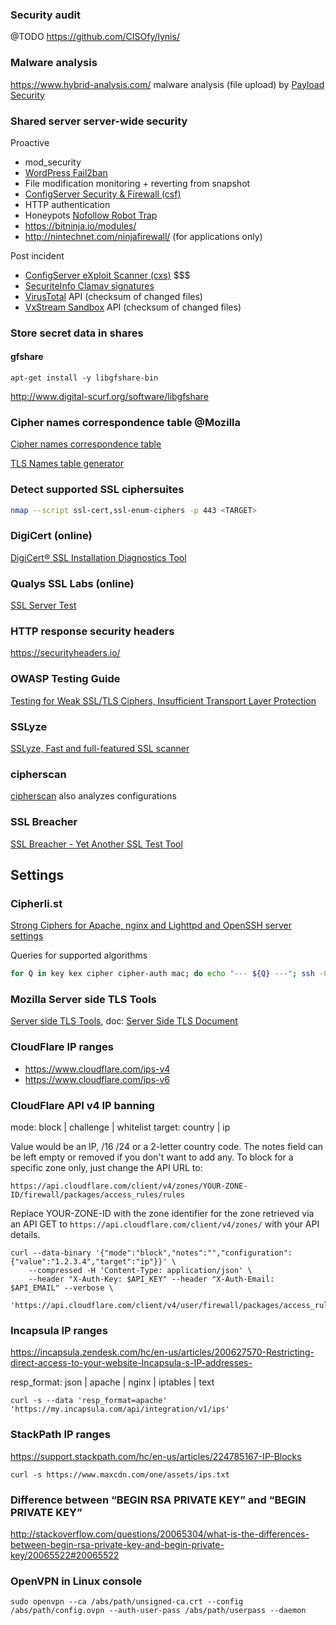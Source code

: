 ### Security audit

@TODO https://github.com/CISOfy/lynis/

### Malware analysis

https://www.hybrid-analysis.com/ malware analysis (file upload) by [Payload Security](https://www.payload-security.com/)

### Shared server server-wide security

Proactive

- mod_security
- [WordPress Fail2ban](https://github.com/szepeviktor/wordpress-fail2ban)
- File modification monitoring + reverting from snapshot
- [ConfigServer Security & Firewall (csf)](https://configserver.com/cp/csf.html)
- HTTP authentication
- Honeypots [Nofollow Robot Trap](https://github.com/szepeviktor/wordpress-plugin-construction/tree/master/mu-nofollow-robot-trap)
- https://bitninja.io/modules/
- http://nintechnet.com/ninjafirewall/ (for applications only)

Post incident

- [ConfigServer eXploit Scanner (cxs)](https://configserver.com/cp/cxs.html) $$$
- [SecuriteInfo Clamav signatures](https://www.securiteinfo.com/services/anti-spam-anti-virus/improve-detection-rate-of-zero-day-malwares-for-clamav.shtml)
- [VirusTotal](https://www.virustotal.com/) API (checksum of changed files)
- [VxStream Sandbox](https://www.hybrid-analysis.com/) API (checksum of changed files)

### Store secret data in shares

#### gfshare

`apt-get install -y libgfshare-bin`

http://www.digital-scurf.org/software/libgfshare

### Cipher names correspondence table @Mozilla

[Cipher names correspondence table](https://wiki.mozilla.org/Security/Server_Side_TLS#Cipher_names_correspondence_table)

[TLS Names table generator](https://github.com/jvehent/tlsnames)

### Detect supported SSL ciphersuites

```bash
nmap --script ssl-cert,ssl-enum-ciphers -p 443 <TARGET>
```

### DigiCert (online)

[DigiCert® SSL Installation Diagnostics Tool](https://www.digicert.com/help/)

### Qualys SSL Labs (online)

[SSL Server Test](https://www.ssllabs.com/ssltest/index.html)

### HTTP response security headers

https://securityheaders.io/

### OWASP Testing Guide

[Testing for Weak SSL/TLS Ciphers, Insufficient Transport Layer Protection](https://www.owasp.org/index.php/Testing_for_Weak_SSL/TLS_Ciphers,_Insufficient_Transport_Layer_Protection_(OTG-CRYPST-001))

### SSLyze

[SSLyze, Fast and full-featured SSL scanner](https://github.com/nabla-c0d3/sslyze)

### cipherscan

[cipherscan](https://github.com/jvehent/cipherscan) also analyzes configurations

### SSL Breacher

[SSL Breacher - Yet Another SSL Test Tool](http://bl0g.yehg.net/2014/07/ssl-breacher-yet-another-ssl-test-tool.html)

## Settings

### Cipherli.st

[Strong Ciphers for Apache, nginx and Lighttpd and OpenSSH server settings](https://cipherli.st/)

Queries for supported algorithms

```bash
for Q in key kex cipher cipher-auth mac; do echo "--- ${Q} ---"; ssh -Q "$Q"; done
```

### Mozilla Server side TLS Tools

[Server side TLS Tools](http://mozilla.github.io/server-side-tls/ssl-config-generator/),
doc: [Server Side TLS Document](https://wiki.mozilla.org/Security/Server_Side_TLS)

### CloudFlare IP ranges

- https://www.cloudflare.com/ips-v4
- https://www.cloudflare.com/ips-v6

### CloudFlare API v4 IP banning

mode: block | challenge | whitelist
target: country | ip

Value would be an IP, /16 /24 or a 2-letter country code.
The notes field can be left empty or removed if you don't want to add any.
To block for a specific zone only, just change the API URL to:

`https://api.cloudflare.com/client/v4/zones/YOUR-ZONE-ID/firewall/packages/access_rules/rules`

Replace YOUR-ZONE-ID with the zone identifier for the zone
retrieved via an API GET to `https://api.cloudflare.com/client/v4/zones/` with your API details.

```
curl --data-binary '{"mode":"block","notes":"","configuration":{"value":"1.2.3.4","target":"ip"}}' \
    --compressed -H 'Content-Type: application/json' \
    --header "X-Auth-Key: $API_KEY" --header "X-Auth-Email: $API_EMAIL" --verbose \
    'https://api.cloudflare.com/client/v4/user/firewall/packages/access_rules/rules'
```

### Incapsula IP ranges

https://incapsula.zendesk.com/hc/en-us/articles/200627570-Restricting-direct-access-to-your-website-Incapsula-s-IP-addresses-

resp_format: json | apache | nginx | iptables | text

```
curl -s --data 'resp_format=apache' 'https://my.incapsula.com/api/integration/v1/ips'
```

### StackPath IP ranges

https://support.stackpath.com/hc/en-us/articles/224785167-IP-Blocks

```
curl -s https://www.maxcdn.com/one/assets/ips.txt
```

### Difference between “BEGIN RSA PRIVATE KEY” and “BEGIN PRIVATE KEY”

http://stackoverflow.com/questions/20065304/what-is-the-differences-between-begin-rsa-private-key-and-begin-private-key/20065522#20065522

### OpenVPN in Linux console

```
sudo openvpn --ca /abs/path/unsigned-ca.crt --config /abs/path/config.ovpn --auth-user-pass /abs/path/userpass --daemon
```
